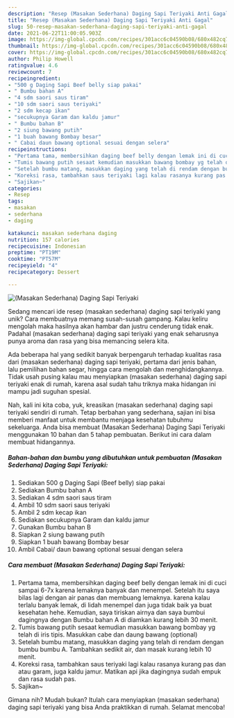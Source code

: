 ```yaml
---
description: "Resep (Masakan Sederhana) Daging Sapi Teriyaki Anti Gagal"
title: "Resep (Masakan Sederhana) Daging Sapi Teriyaki Anti Gagal"
slug: 50-resep-masakan-sederhana-daging-sapi-teriyaki-anti-gagal
date: 2021-06-22T11:00:05.903Z
image: https://img-global.cpcdn.com/recipes/301acc6c04590b08/680x482cq70/masakan-sederhana-daging-sapi-teriyaki-foto-resep-utama.jpg
thumbnail: https://img-global.cpcdn.com/recipes/301acc6c04590b08/680x482cq70/masakan-sederhana-daging-sapi-teriyaki-foto-resep-utama.jpg
cover: https://img-global.cpcdn.com/recipes/301acc6c04590b08/680x482cq70/masakan-sederhana-daging-sapi-teriyaki-foto-resep-utama.jpg
author: Philip Howell
ratingvalue: 4.6
reviewcount: 7
recipeingredient:
- "500 g Daging Sapi Beef belly siap pakai"
- " Bumbu bahan A"
- "4 sdm saori saus tiram"
- "10 sdm saori saus teriyaki"
- "2 sdm kecap ikan"
- "secukupnya Garam dan kaldu jamur"
- " Bumbu bahan B"
- "2 siung bawang putih"
- "1 buah bawang Bombay besar"
- " Cabai daun bawang optional sesuai dengan selera"
recipeinstructions:
- "Pertama tama, membersihkan daging beef belly dengan lemak ini di cuci sampai 6-7x karena lemaknya banyak dan menempel. Setelah itu saya bilas lagi dengan air panas dan membuang lemaknya. karena kalau terlalu banyak lemak, di lidah menempel dan juga tidak baik ya buat kesehatan hehe. Kemudian, saya tiriskan airnya dan saya bumbui dagingnya dengan Bumbu bahan A di diamkan kurang lebih 30 menit."
- "Tumis bawang putih sesaat kemudian masukkan bawang bombay yg telah di iris tipis. Masukkan cabe dan daung bawang (optional)"
- "Setelah bumbu matang, masukkan daging yang telah di rendam dengan bumbu bumbu A. Tambahkan sedikit air, dan masak kurang lebih 10 menit."
- "Koreksi rasa, tambahkan saus teriyaki lagi kalau rasanya kurang pas dan atau garam, juga kaldu jamur. Matikan api jika dagingnya sudah empuk dan rasa sudah pas."
- "Sajikan~"
categories:
- Resep
tags:
- masakan
- sederhana
- daging

katakunci: masakan sederhana daging 
nutrition: 157 calories
recipecuisine: Indonesian
preptime: "PT19M"
cooktime: "PT57M"
recipeyield: "4"
recipecategory: Dessert

---
```



![(Masakan Sederhana) Daging Sapi Teriyaki](https://img-global.cpcdn.com/recipes/301acc6c04590b08/680x482cq70/masakan-sederhana-daging-sapi-teriyaki-foto-resep-utama.jpg)

Sedang mencari ide resep (masakan sederhana) daging sapi teriyaki yang unik? Cara membuatnya memang susah-susah gampang. Kalau keliru mengolah maka hasilnya akan hambar dan justru cenderung tidak enak. Padahal (masakan sederhana) daging sapi teriyaki yang enak seharusnya punya aroma dan rasa yang bisa memancing selera kita.

Ada beberapa hal yang sedikit banyak berpengaruh terhadap kualitas rasa dari (masakan sederhana) daging sapi teriyaki, pertama dari jenis bahan, lalu pemilihan bahan segar, hingga cara mengolah dan menghidangkannya. Tidak usah pusing kalau mau menyiapkan (masakan sederhana) daging sapi teriyaki enak di rumah, karena asal sudah tahu triknya maka hidangan ini mampu jadi suguhan spesial.




Nah, kali ini kita coba, yuk, kreasikan (masakan sederhana) daging sapi teriyaki sendiri di rumah. Tetap berbahan yang sederhana, sajian ini bisa memberi manfaat untuk membantu menjaga kesehatan tubuhmu sekeluarga. Anda bisa membuat (Masakan Sederhana) Daging Sapi Teriyaki menggunakan 10 bahan dan 5 tahap pembuatan. Berikut ini cara dalam membuat hidangannya.

<!--inarticleads1-->

##### Bahan-bahan dan bumbu yang dibutuhkan untuk pembuatan (Masakan Sederhana) Daging Sapi Teriyaki:

1. Sediakan 500 g Daging Sapi (Beef belly) siap pakai
1. Sediakan  Bumbu bahan A
1. Sediakan 4 sdm saori saus tiram
1. Ambil 10 sdm saori saus teriyaki
1. Ambil 2 sdm kecap ikan
1. Sediakan secukupnya Garam dan kaldu jamur
1. Gunakan  Bumbu bahan B
1. Siapkan 2 siung bawang putih
1. Siapkan 1 buah bawang Bombay besar
1. Ambil  Cabai/ daun bawang optional sesuai dengan selera




<!--inarticleads2-->

##### Cara membuat (Masakan Sederhana) Daging Sapi Teriyaki:

1. Pertama tama, membersihkan daging beef belly dengan lemak ini di cuci sampai 6-7x karena lemaknya banyak dan menempel. Setelah itu saya bilas lagi dengan air panas dan membuang lemaknya. karena kalau terlalu banyak lemak, di lidah menempel dan juga tidak baik ya buat kesehatan hehe. Kemudian, saya tiriskan airnya dan saya bumbui dagingnya dengan Bumbu bahan A di diamkan kurang lebih 30 menit.
1. Tumis bawang putih sesaat kemudian masukkan bawang bombay yg telah di iris tipis. Masukkan cabe dan daung bawang (optional)
1. Setelah bumbu matang, masukkan daging yang telah di rendam dengan bumbu bumbu A. Tambahkan sedikit air, dan masak kurang lebih 10 menit.
1. Koreksi rasa, tambahkan saus teriyaki lagi kalau rasanya kurang pas dan atau garam, juga kaldu jamur. Matikan api jika dagingnya sudah empuk dan rasa sudah pas.
1. Sajikan~




Gimana nih? Mudah bukan? Itulah cara menyiapkan (masakan sederhana) daging sapi teriyaki yang bisa Anda praktikkan di rumah. Selamat mencoba!
